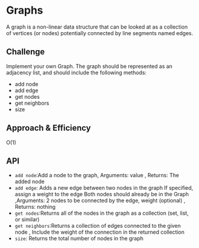 # Graphs
A graph is a non-linear data structure that can be looked at as a collection of vertices (or nodes) potentially connected by line segments named edges.

## Challenge
Implement your own Graph.
The graph should be represented as an adjacency list, and should include the following methods:

- add node
- add edge
- get nodes
- get neighbors
- size


## Approach & Efficiency
O(1)

## API
- `add node`:Add a node to the graph, Arguments: value , Returns: The added node
- `add edge`: Adds a new edge between two nodes in the graph If specified, assign a weight to the edge Both nodes should already be in the Graph ,Arguments: 2 nodes to be connected by the edge, weight (optional) , Returns: nothing
- `get nodes`:Returns all of the nodes in the graph as a collection (set, list, or similar)
- `get neighbors`:Returns a collection of edges connected to the given node , Include the weight of the connection in the returned collection
- `size`: Returns the total number of nodes in the graph
